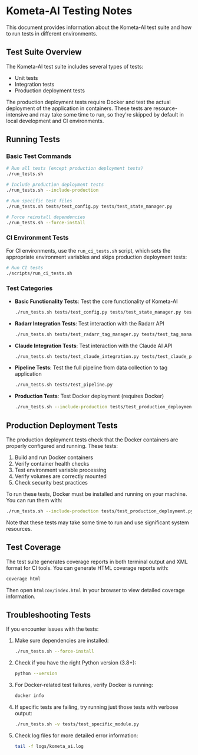 # Kometa-AI Testing Notes

This document provides information about the Kometa-AI test suite and how to run tests in different environments.

## Test Suite Overview

The Kometa-AI test suite includes several types of tests:
- Unit tests
- Integration tests
- Production deployment tests

The production deployment tests require Docker and test the actual deployment of the application in containers. These tests are resource-intensive and may take some time to run, so they're skipped by default in local development and CI environments.

## Running Tests

### Basic Test Commands

```bash
# Run all tests (except production deployment tests)
./run_tests.sh

# Include production deployment tests
./run_tests.sh --include-production

# Run specific test files
./run_tests.sh tests/test_config.py tests/test_state_manager.py

# Force reinstall dependencies
./run_tests.sh --force-install
```

### CI Environment Tests

For CI environments, use the `run_ci_tests.sh` script, which sets the appropriate environment variables and skips production deployment tests:

```bash
# Run CI tests
./scripts/run_ci_tests.sh
```

### Test Categories

- **Basic Functionality Tests**: Test the core functionality of Kometa-AI
  ```bash
  ./run_tests.sh tests/test_config.py tests/test_state_manager.py tests/test_kometa_parser.py
  ```

- **Radarr Integration Tests**: Test interaction with the Radarr API
  ```bash
  ./run_tests.sh tests/test_radarr_tag_manager.py tests/test_tag_manager.py
  ```

- **Claude Integration Tests**: Test interaction with the Claude AI API
  ```bash
  ./run_tests.sh tests/test_claude_integration.py tests/test_claude_processor.py
  ```

- **Pipeline Tests**: Test the full pipeline from data collection to tag application
  ```bash
  ./run_tests.sh tests/test_pipeline.py
  ```

- **Production Tests**: Test Docker deployment (requires Docker)
  ```bash
  ./run_tests.sh --include-production tests/test_production_deployment.py
  ```

## Production Deployment Tests

The production deployment tests check that the Docker containers are properly configured and running. These tests:

1. Build and run Docker containers
2. Verify container health checks
3. Test environment variable processing
4. Verify volumes are correctly mounted
5. Check security best practices

To run these tests, Docker must be installed and running on your machine. You can run them with:

```bash
./run_tests.sh --include-production tests/test_production_deployment.py
```

Note that these tests may take some time to run and use significant system resources.

## Test Coverage

The test suite generates coverage reports in both terminal output and XML format for CI tools. You can generate HTML coverage reports with:

```bash
coverage html
```

Then open `htmlcov/index.html` in your browser to view detailed coverage information.

## Troubleshooting Tests

If you encounter issues with the tests:

1. Make sure dependencies are installed:
   ```bash
   ./run_tests.sh --force-install
   ```

2. Check if you have the right Python version (3.8+):
   ```bash
   python --version
   ```

3. For Docker-related test failures, verify Docker is running:
   ```bash
   docker info
   ```

4. If specific tests are failing, try running just those tests with verbose output:
   ```bash
   ./run_tests.sh -v tests/test_specific_module.py
   ```

5. Check log files for more detailed error information:
   ```bash
   tail -f logs/kometa_ai.log
   ```